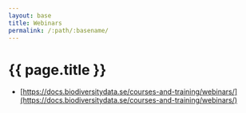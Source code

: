 ```yaml
---
layout: base
title: Webinars
permalink: /:path/:basename/
---
```

# {{ page.title }}

- [https://docs.biodiversitydata.se/courses-and-training/webinars/](https://docs.biodiversitydata.se/courses-and-training/webinars/)
